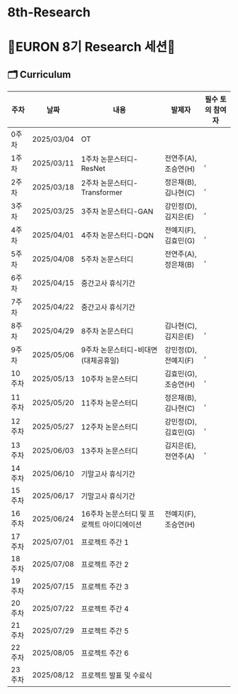 # 8th-Research
# 🐥EURON 8기 Research 세션🐥

## 🗂️ Curriculum
|주차|날짜|내용|발제자|필수 토의 참여자
|---|---|---|---|---|
|0주차|2025/03/04|OT||	
|1주차|2025/03/11|1주차 논문스터디-ResNet|전연주(A), 조승연(H)|,|
|2주차|2025/03/18|2주차 논문스터디-Transformer|정은채(B), 김나현(C)|,|
|3주차|2025/03/25|3주차 논문스터디-GAN|강민정(D), 김지은(E)|,|
|4주차|2025/04/01|4주차 논문스터디-DQN|전예지(F), 김효민(G)|,|
|5주차|2025/04/08|5주차 논문스터디|전연주(A), 정은채(B)|,|
|6주차|2025/04/15|중간고사 휴식기간|||
|7주차|2025/04/22|중간고사 휴식기간|||
|8주차|2025/04/29|8주차 논문스터디|김나현(C), 김지은(E)|,|
|9주차|2025/05/06|9주차 논문스터디-비대면(대체공휴일)|강민정(D), 전예지(F)|,|
|10주차|2025/05/13|10주차 논문스터디|김효민(G), 조승연(H)|,|
|11주차|2025/05/20|11주차 논문스터디|정은채(B), 김나현(C)|,|
|12주차|2025/05/27|12주차 논문스터디|강민정(D), 김효민(G)|,|
|13주차|2025/06/03|13주차 논문스터디|김지은(E), 전연주(A)|,|
|14주차|2025/06/10|기말고사 휴식기간|||
|15주차|2025/06/17|기말고사 휴식기간|||
|16주차|2025/06/24|16주차 논문스터디 및 프로젝트 아이디에이션|전예지(F), 조승연(H)||
|17주차|2025/07/01|프로젝트 주간 1	
|18주차|2025/07/08|프로젝트 주간 2	
|19주차|2025/07/15|프로젝트 주간 3	
|20주차|2025/07/22|프로젝트 주간 4	
|21주차|2025/07/29|프로젝트 주간 5	
|22주차|2025/08/05|프로젝트 주간 6
|23주차|2025/08/12|프로젝트 발표 및 수료식|||
